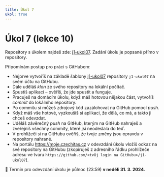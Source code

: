```yaml
---
title: Úkol 7
ukol: true
---
```

# Úkol 7 (lekce 10)

Repository s úkolem najdeš zde: [j1-ukol07](https://github.com/FilipJirsak-Czechitas/j1-ukol07). Zadání úkolu je popsané přímo v repository.

Připomínám postup pro práci s GitHubem:
- Nejprve vytvoříš na základě šablony [j1-ukol07](https://github.com/FilipJirsak-Czechitas/j1-ukol07) repository `j1-ukol07` na svém účtu na GitHubu.
- Dále uděláš *klon* ze svého repository na lokální počítač.
- Spustíš aplikaci – ověříš, že jde spustit a funguje.
- Pracuješ na domácím úkolu, když máš hotovou nějakou část, vytvoříš *commit* do lokálního repository.
- Po commitu si můžeš zdrojový kód zazálohovat na GitHub pomocí *push*.
- Když máš vše hotové, vyzkoušíš si aplikaci, že dělá, co má, a takto ji chceš odevzdat.
- Uděláš závěrečný *push* na GitHub, kterým na GitHub nahraješ a zveřejníš všechny commity, které jsi neodeslala do teď.
- V prohlížeči si na GitHubu ověříš, že tvoje změny jsou opravdu v repository nahrané.
- Na portálu https://moje.czechitas.cz v odevzdání úkolu vložíš odkaz na své repository na GitHubu (zkopíruješ z adresního řádku prohlížeče adresu ve tvaru `https://github.com/<tvůj login na GitHubu>/j1-ukol07`).

📅 Termín pro odevzdání úkolu je půlnoc (23:59) **v neděli 31. 3. 2024.**
